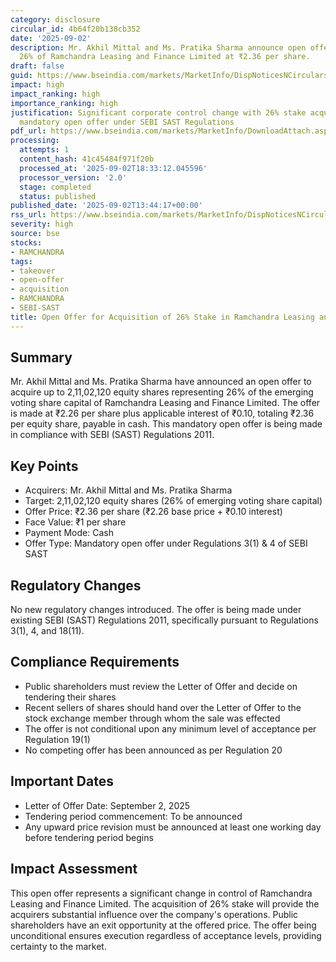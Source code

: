 ```yaml
---
category: disclosure
circular_id: 4b64f20b138cb352
date: '2025-09-02'
description: Mr. Akhil Mittal and Ms. Pratika Sharma announce open offer to acquire
  26% of Ramchandra Leasing and Finance Limited at ₹2.36 per share.
draft: false
guid: https://www.bseindia.com/markets/MarketInfo/DispNoticesNCirculars.aspx?Noticeid={E2690271-D3D9-48DB-B72D-E386D31FD452}&noticeno=20250902-50&dt=09/02/2025&icount=50&totcount=59&flag=0
impact: high
impact_ranking: high
importance_ranking: high
justification: Significant corporate control change with 26% stake acquisition requiring
  mandatory open offer under SEBI SAST Regulations
pdf_url: https://www.bseindia.com/markets/MarketInfo/DownloadAttach.aspx?id=20250902-50&attachedId=02d81d46-9a86-4e4b-af28-5cb36a711202
processing:
  attempts: 1
  content_hash: 41c45484f971f20b
  processed_at: '2025-09-02T18:33:12.045596'
  processor_version: '2.0'
  stage: completed
  status: published
published_date: '2025-09-02T13:44:17+00:00'
rss_url: https://www.bseindia.com/markets/MarketInfo/DispNoticesNCirculars.aspx?Noticeid={E2690271-D3D9-48DB-B72D-E386D31FD452}&noticeno=20250902-50&dt=09/02/2025&icount=50&totcount=59&flag=0
severity: high
source: bse
stocks:
- RAMCHANDRA
tags:
- takeover
- open-offer
- acquisition
- RAMCHANDRA
- SEBI-SAST
title: Open Offer for Acquisition of 26% Stake in Ramchandra Leasing and Finance Limited
---
```


## Summary

Mr. Akhil Mittal and Ms. Pratika Sharma have announced an open offer to acquire up to 2,11,02,120 equity shares representing 26% of the emerging voting share capital of Ramchandra Leasing and Finance Limited. The offer is made at ₹2.26 per share plus applicable interest of ₹0.10, totaling ₹2.36 per equity share, payable in cash. This mandatory open offer is being made in compliance with SEBI (SAST) Regulations 2011.

## Key Points

- Acquirers: Mr. Akhil Mittal and Ms. Pratika Sharma
- Target: 2,11,02,120 equity shares (26% of emerging voting share capital)
- Offer Price: ₹2.36 per share (₹2.26 base price + ₹0.10 interest)
- Face Value: ₹1 per share
- Payment Mode: Cash
- Offer Type: Mandatory open offer under Regulations 3(1) & 4 of SEBI SAST

## Regulatory Changes

No new regulatory changes introduced. The offer is being made under existing SEBI (SAST) Regulations 2011, specifically pursuant to Regulations 3(1), 4, and 18(11).

## Compliance Requirements

- Public shareholders must review the Letter of Offer and decide on tendering their shares
- Recent sellers of shares should hand over the Letter of Offer to the stock exchange member through whom the sale was effected
- The offer is not conditional upon any minimum level of acceptance per Regulation 19(1)
- No competing offer has been announced as per Regulation 20

## Important Dates

- Letter of Offer Date: September 2, 2025
- Tendering period commencement: To be announced
- Any upward price revision must be announced at least one working day before tendering period begins

## Impact Assessment

This open offer represents a significant change in control of Ramchandra Leasing and Finance Limited. The acquisition of 26% stake will provide the acquirers substantial influence over the company's operations. Public shareholders have an exit opportunity at the offered price. The offer being unconditional ensures execution regardless of acceptance levels, providing certainty to the market.